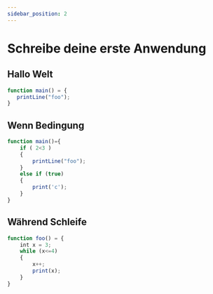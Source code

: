 ```yaml
---
sidebar_position: 2
---
```


# Schreibe deine erste Anwendung

## Hallo Welt
```jsx
function main() = {
   printLine("foo");
}
```

## Wenn Bedingung
```jsx
function main()={
    if ( 2<3 ) 
    {
        printLine("foo");
    }
    else if (true)
    {
        print('c');
    }
}
```

## Während Schleife
```jsx
function foo() = {
    int x = 3;
    while (x<=4)
    {
        x++;
        print(x);
    }
}
```